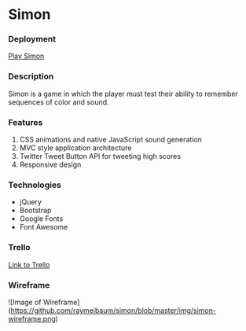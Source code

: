 # Simon

### Deployment
<a href="https://raymeibaum.github.io/simon/">Play Simon</a>

### Description
Simon is a game in which the player must test their ability to remember sequences of color and sound.

### Features
1. CSS animations and native JavaScript sound generation
2. MVC style application architecture
3. Twitter Tweet Button API for tweeting high scores
4. Responsive design

### Technologies
* jQuery
* Bootstrap
* Google Fonts
* Font Awesome

### Trello
<a href="https://trello.com/b/rmXfYsDm/simon">Link to Trello</a>

### Wireframe
![Image of Wireframe]
(https://github.com/raymeibaum/simon/blob/master/img/simon-wireframe.png)

